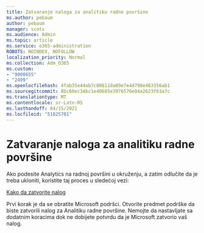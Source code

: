 ```yaml
---
title: Zatvaranje naloga za analitiku radne površine
ms.author: pebaum
author: pebaum
manager: scotv
ms.audience: Admin
ms.topic: article
ms.service: o365-administration
ROBOTS: NOINDEX, NOFOLLOW
localization_priority: Normal
ms.collection: Adm_O365
ms.custom:
- "9000655"
- "2499"
ms.openlocfilehash: 4fab35e44ab7c08611da89e7e4d798e463356ab1
ms.sourcegitcommit: 8bc60ec34bc1e40685e3976576e04a2623f63a7c
ms.translationtype: MT
ms.contentlocale: sr-Latn-RS
ms.lasthandoff: 04/15/2021
ms.locfileid: "51825781"
---
```

# <a name="how-to-close-your-desktop-analytics-account"></a>Zatvaranje naloga za analitiku radne površine

Ako podesite Analytics na radnoj površini u okruženju, a zatim odlučite da je treba ukloniti, koristite taj proces u sledećoj vezi:

[Kako da zatvorite nalog](https://docs.microsoft.com/configmgr/desktop-analytics/account-close)

Prvi korak je da se obratite Microsoft podršci. Otvorite predmet podrške da biste zatvorili nalog za Analitiku radne površine. Nemojte da nastavljate sa dodatnim koracima dok ne dobijete potvrdu da je Microsoft zatvorio vaš nalog.